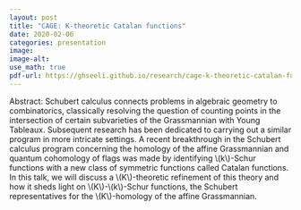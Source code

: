 ```yaml
---
layout: post
title: "CAGE: K-theoretic Catalan functions"
date: 2020-02-06
categories: presentation
image:
image-alt:
use_math: true
pdf-url: https://ghseeli.github.io/research/cage-k-theoretic-catalan-functions.pdf
---
```


Abstract: Schubert calculus connects problems in algebraic geometry to combinatorics, classically resolving the question of counting points in the intersection of certain subvarieties of the Grassmannian with Young Tableaux. Subsequent research has been dedicated to carrying out a similar program in more intricate settings. A recent breakthrough in the Schubert calculus program concerning the homology of the affine Grassmannian and quantum cohomology of flags was made by identifying \\(k\\)-Schur functions with a new class of symmetric functions called Catalan functions. In this talk, we will discuss a \\(K\\)-theoretic refinement of this theory and how it sheds light on \\(K\\)-\\(k\\)-Schur functions, the Schubert representatives for the \\(K\\)-homology of the affine Grassmannian.
